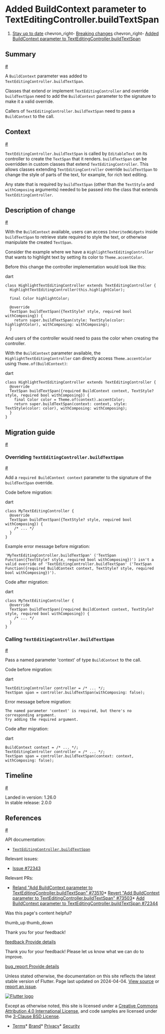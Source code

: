 Added BuildContext parameter to TextEditingController.buildTextSpan
===================================================================

1. [Stay up to date](/release) chevron\_right- [Breaking changes](/release/breaking-changes) chevron\_right- [Added BuildContext parameter to TextEditingController.buildTextSpan](/release/breaking-changes/buildtextspan-buildcontext)

Summary
-------

[#](#summary)

A `BuildContext` parameter was added to `TextEditingController.buildTextSpan`.

Classes that extend or implement `TextEditingController` and override `buildTextSpan` need to add the `BuildContext` parameter to the signature to make it a valid override.

Callers of `TextEditingController.buildTextSpan` need to pass a `BuildContext` to the call.

Context
-------

[#](#context)

`TextEditingController.buildTextSpan` is called by `EditableText` on its controller to create the `TextSpan` that it renders. `buildTextSpan` can be overridden in custom classes that extend `TextEditingController`. This allows classes extending `TextEditingController` override `buildTextSpan` to change the style of parts of the text, for example, for rich text editing.

Any state that is required by `buildTextSpan` (other than the `TextStyle` and `withComposing` arguments) needed to be passed into the class that extends `TextEditingController`.

Description of change
---------------------

[#](#description-of-change)

With the `BuildContext` available, users can access `InheritedWidgets` inside `buildTextSpan` to retrieve state required to style the text, or otherwise manipulate the created `TextSpan`.

Consider the example where we have a `HighlightTextEditingController` that wants to highlight text by setting its color to `Theme.accentColor`.

Before this change the controller implementation would look like this:

dart

```
class HighlightTextEditingController extends TextEditingController {
  HighlightTextEditingController(this.highlightColor);

  final Color highlightColor;

  @override
  TextSpan buildTextSpan({TextStyle? style, required bool withComposing}) {
    return super.buildTextSpan(style: TextStyle(color: highlightColor), withComposing: withComposing);
  }
```

And users of the controller would need to pass the color when creating the controller.

With the `BuildContext` parameter available, the `HighlightTextEditingController` can directly access `Theme.accentColor` using `Theme.of(BuildContext)`:

dart

```
class HighlightTextEditingController extends TextEditingController {
  @override
  TextSpan buildTextSpan({required BuildContext context, TextStyle? style, required bool withComposing}) {
    final Color color = Theme.of(context).accentColor;
    return super.buildTextSpan(context: context, style: TextStyle(color: color), withComposing: withComposing);
  }
}
```

Migration guide
---------------

[#](#migration-guide)

### Overriding `TextEditingController.buildTextSpan`

[#](#overriding-texteditingcontroller-buildtextspan)

Add a `required BuildContext context` parameter to the signature of the `buildTextSpan` override.

Code before migration:

dart

```
class MyTextEditingController {
  @override
  TextSpan buildTextSpan({TextStyle? style, required bool withComposing}) {
    /* ... */
  }
}
```

Example error message before migration:

```
'MyTextEditingController.buildTextSpan' ('TextSpan Function({TextStyle? style, required bool withComposing})') isn't a valid override of 'TextEditingController.buildTextSpan' ('TextSpan Function({required BuildContext context, TextStyle? style, required bool withComposing})').
```

Code after migration:

dart

```
class MyTextEditingController {
  @override
  TextSpan buildTextSpan({required BuildContext context, TextStyle? style, required bool withComposing}) {
    /* ... */
  }
}
```

### Calling `TextEditingController.buildTextSpan`

[#](#calling-texteditingcontroller-buildtextspan)

Pass a named parameter 'context' of type `BuildContext` to the call.

Code before migration:

dart

```
TextEditingController controller = /* ... */;
TextSpan span = controller.buildTextSpan(withComposing: false);
```

Error message before migration:

```
The named parameter 'context' is required, but there's no corresponding argument.
Try adding the required argument.
```

Code after migration:

dart

```
BuildContext context = /* ... */;
TextEditingController controller = /* ... */;
TextSpan span = controller.buildTextSpan(context: context, withComposing: false);
```

Timeline
--------

[#](#timeline)

Landed in version: 1.26.0  
 In stable release: 2.0.0

References
----------

[#](#references)

API documentation:

* [`TextEditingController.buildTextSpan`](https://api.flutter.dev/flutter/widgets/TextEditingController/buildTextSpan.html)

Relevant issues:

* [Issue #72343](https://github.com/flutter/flutter/issues/72343)

Relevant PRs:

* [Reland "Add BuildContext parameter to TextEditingController.buildTextSpan" #73510](https://github.com/flutter/flutter/pull/73510)* [Revert "Add BuildContext parameter to TextEditingController.buildTextSpan" #73503](https://github.com/flutter/flutter/pull/73503)* [Add BuildContext parameter to TextEditingController.buildTextSpan #72344](https://github.com/flutter/flutter/pull/72344)

Was this page's content helpful?

thumb\_up thumb\_down

Thank you for your feedback!

 [feedback Provide details](https://github.com/flutter/website/issues/new?template=1_page_issue.yml&&page-url=https://docs.flutter.dev/release/breaking-changes/buildtextspan-buildcontext/&page-source=https://github.com/flutter/website/tree/main/src/content/release/breaking-changes/buildtextspan-buildcontext.md)

Thank you for your feedback! Please let us know what we can do to improve.

 [bug\_report Provide details](https://github.com/flutter/website/issues/new?template=1_page_issue.yml&&page-url=https://docs.flutter.dev/release/breaking-changes/buildtextspan-buildcontext/&page-source=https://github.com/flutter/website/tree/main/src/content/release/breaking-changes/buildtextspan-buildcontext.md)

Unless stated otherwise, the documentation on this site reflects the latest stable version of Flutter. Page last updated on 2024-04-04. [View source](https://github.com/flutter/website/tree/main/src/content/release/breaking-changes/buildtextspan-buildcontext.md) or [report an issue](https://github.com/flutter/website/issues/new?template=1_page_issue.yml&&page-url=https://docs.flutter.dev/release/breaking-changes/buildtextspan-buildcontext/&page-source=https://github.com/flutter/website/tree/main/src/content/release/breaking-changes/buildtextspan-buildcontext.md "Report an issue with this page").

[![Flutter logo](/assets/images/branding/flutter/logo+text/horizontal/white.svg)](https://flutter.dev)

Except as otherwise noted, this site is licensed under a [Creative Commons Attribution 4.0 International License](https://creativecommons.org/licenses/by/4.0/), and code samples are licensed under the [3-Clause BSD License](https://opensource.org/licenses/BSD-3-Clause).

* [Terms](/tos "Terms of use")* [Brand](/brand "Brand usage guidelines")* [Privacy](https://policies.google.com/privacy "Privacy policy")* [Security](/security "Security philosophy and practices")

   